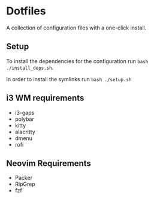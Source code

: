 # Dotfiles

A collection of configuration files with a one-click install.

## Setup

To install the dependencies for the configuration run `bash ./install_deps.sh`.

In order to install the symlinks run `bash ./setup.sh`

## i3 WM requirements

- i3-gaps
- polybar
- kitty
- alacritty
- dmenu
- rofi

## Neovim Requirements

- Packer
- RipGrep
- fzf
